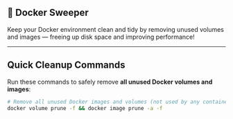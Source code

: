 ## 🧹 Docker Sweeper

Keep your Docker environment clean and tidy by removing unused volumes and images — freeing up disk space and improving performance!

---

## Quick Cleanup Commands

Run these commands to safely remove **all unused Docker volumes and images**:

```bash
# Remove all unused Docker images and volumes (not used by any container)
docker volume prune -f && docker image prune -a -f
